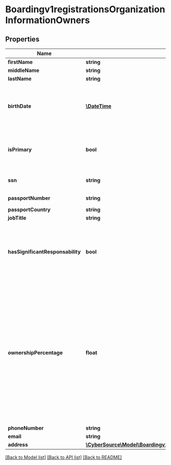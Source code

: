# Boardingv1registrationsOrganizationInformationOwners

## Properties
Name | Type | Description | Notes
------------ | ------------- | ------------- | -------------
**firstName** | **string** |  | 
**middleName** | **string** |  | [optional] 
**lastName** | **string** |  | 
**birthDate** | [**\DateTime**](Date.md) | &#x60;Format: YYYY-MM-DD&#x60; Example 2016-08-11 equals August 11, 2016 | 
**isPrimary** | **bool** | Determines whether the owner is the Primary owner of the organization | 
**ssn** | **string** | Social Security Number | [optional] 
**passportNumber** | **string** | Passport number | [optional] 
**passportCountry** | **string** |  | [optional] 
**jobTitle** | **string** |  | 
**hasSignificantResponsability** | **bool** | Determines whether owner has significant responsibility to control, manage or direct the company | 
**ownershipPercentage** | **float** | Determines the percentage of ownership this owner has. For the primary owner the percentage can be from 0-100; for other owners the percentage can be from 25-100 and the sum of ownership accross owners cannot exceed 100 | 
**phoneNumber** | **string** |  | 
**email** | **string** |  | 
**address** | [**\CyberSource\Model\Boardingv1registrationsOrganizationInformationBusinessInformationAddress**](Boardingv1registrationsOrganizationInformationBusinessInformationAddress.md) |  | [optional] 

[[Back to Model list]](../README.md#documentation-for-models) [[Back to API list]](../README.md#documentation-for-api-endpoints) [[Back to README]](../README.md)


